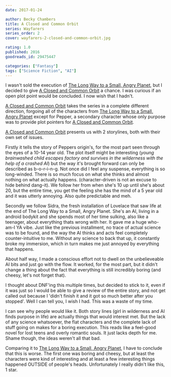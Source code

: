 ```yaml
---
date: 2017-01-24

author: Becky Chambers
title: A Closed and Common Orbit
series: Wayfarers
series_order: 2
cover: wayfarers-2-closed-and-common-orbit.jpg

rating: 1.0
published: 2016
goodreads_id: 29475447

categories: ["Fantasy"]
tags: ["Science Fiction", "AI"]
---
```


I wasn't sold the execution of [The Long Way to a Small, Angry Planet](2017-01-16-Becky-Chambers---The-Long-Way-to-a-Small-Angry-Planet.md), but I decided to give [A Closed and Common Orbit]() a chance. I was curious if an open plot point would be concluded. I now wish that I hadn't.

<!--more-->

[A Closed and Common Orbit]() takes the series in a complete different direction, forgoing all of the characters from  [The Long Way to a Small, Angry Planet](2017-01-16-Becky-Chambers---The-Long-Way-to-a-Small-Angry-Planet.md) except for Pepper, a secondary character whose only purpose was to provide plot pointers for [A Closed and Common Orbit]().

[A Closed and Common Orbit]() presents us with 2 storylines, both with their own set of issues.

Firstly it tells the story of Peppers origin's, for the most part seen through the eyes of a 10-14 year old. The plot itself might be interesting (_young brainwashed child escapes factory and survives in the wilderness with the help of a crashed AI_) but the way it's brought forward can only be described as b-o-r-i-n-g. Not once did I feel any suspense, everything is so long-winded. There is so much focus on what she thinks and almost nothing on what actually happens. (character-driven is not an excuse to hide behind dang-it). We follow her from when she's 10 up until she's about 20, but the entire time, you get the feeling she has the mind of a 5 year old and it was utterly annoying. Also quite predictable and meh.

Secondly we follow Sidra, <spoiler>the fresh installation of Lovelace that saw life at the end of  The Long Way to a Small, Angry Planet</spoiler>. She's an AI, living in a android bodykit and she spends most of her time sulking, also like a teenager, about everything thats wrong with her. It gave me a huge who-am-I YA vibe. Just like the previous installment, no trace of actual science was to be found, and the way the AI thinks and acts feel completely counter-intuitive to me. Without any science to back that up, it constantly broke my immersion, which in turn makes me just annoyed by everything that happens.

About half way, I made a conscious effort not to dwell on the unbelieveable AI bits and just go with the flow. It worked, for the most part, but it didn't change a thing about the fact that everything is still incredibly boring (and cheesy, let's not forget that).

I thought about DNF'ing this multiple times, but decided to stick to it, even if it was just so I would be able to give a review of the entire story, and not get called out because I 'didn't finish it and it got so much better after you stopped'. Well I can tell you, I wish I had. This was a waste of my time.

I can see why people would like it. Both story lines (girl in wilderness and AI finds purpose in life) are actually things that would interest met. But the lack of any science whatsoever, the flat characters and the complete lack of stuff going on makes for a boring execution. This reads like a feel-good novel for lost teens and overly romantic souls. It just lacks depth for me. Shame though, the ideas weren't all that bad.

Comparing it to  [The Long Way to a Small, Angry Planet](2017-01-16-Becky-Chambers---The-Long-Way-to-a-Small-Angry-Planet.md), I have to conclude that this is worse. The first one was boring and cheesy, but at least the characters were kind of interesting and at least a few interesting things happened OUTSIDE of people's heads. Unfortunately I really didn't like this, 1 star.
